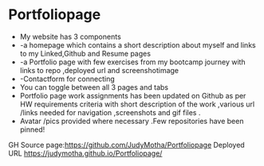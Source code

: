 # Portfoliopage
* My website has  3  components 
* -a homepage which contains a short description about myself and links to my Linked,Github and Resume pages
* -a Portfolio page with few exercises  from my bootcamp journey with links to repo ,deployed url and screenshotimage 
* -Contactform for connecting
* You can toggle between all 3 pages and tabs
* Portfolio page work assignments  has been updated on Github as per HW requirements criteria with short description of the work ,various url /links needed for navigation ,screenshots and gif files .
* Avatar /pics provided where necessary .Few  repositories have been pinned!

GH Source page:https://github.com/JudyMotha/Portfoliopage
Deployed URL  https://judymotha.github.io/Portfoliopage/
